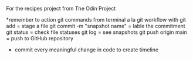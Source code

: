 For the recipes project from The Odin Project

*remember to action git commands from terminal a la git workflow with
    git add = stage a file
    git commit -m "snapshot name" = lable the commitment
    git status = check file statuses
    git log = see snapshots
    git push origin main = push to GitHub repository
- commit every meaningful change in code to create timeline